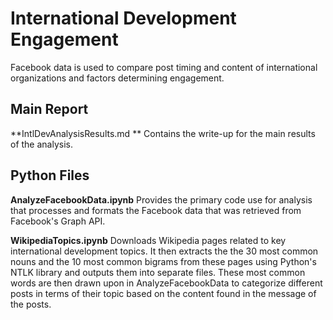# International Development Engagement

Facebook data is used to compare post timing and content of international organizations and factors determining engagement.

## Main Report

**IntlDevAnalysisResults.md **
Contains the write-up for the main results of the analysis.

## Python Files

**AnalyzeFacebookData.ipynb**
Provides the primary code use for analysis that processes and formats the Facebook data that was retrieved from Facebook's Graph API.

**WikipediaTopics.ipynb**
Downloads Wikipedia pages related to key international development topics.  It then extracts the the 30 most common nouns and the 10 most common bigrams from these pages using Python's NTLK library and outputs them into separate files.  These most common words are then drawn upon in AnalyzeFacebookData to categorize different posts in terms of their topic based on the content found in the message of the posts.


